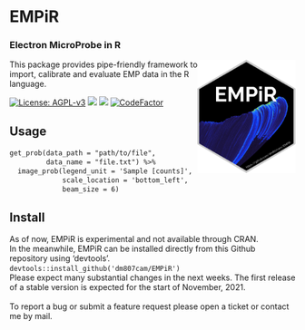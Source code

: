 EMPiR
================

### Electron MicroProbe in R

<img src="man/figures/logo.png" align="right"  height="200" /> This
package provides pipe-friendly framework to import, calibrate and
evaluate EMP data in the R language.

[![License:
AGPL-v3](https://img.shields.io/badge/license-AGPL--v3-blue.svg)](https://cran.r-project.org/web/licenses/AGPL-v3)
[![](https://img.shields.io/badge/lifecycle-experimental-orange.svg)](https://lifecycle.r-lib.org/articles/stages.html#experimental)
[![](https://img.shields.io/github/last-commit/dm807cam/EMPiR.svg)](https://github.com/dm807cam/EMPiR/commits/main)
[![CodeFactor](https://www.codefactor.io/repository/github/dm807cam/EMPiR/badge)](https://www.codefactor.io/repository/github/dm807cam/EMPiR)

## Usage

    get_prob(data_path = "path/to/file",
             data_name = "file.txt") %>%
      image_prob(legend_unit = 'Sample [counts]',
                 scale_location = 'bottom_left',
                 beam_size = 6) 

## Install

As of now, EMPiR is experimental and not available through CRAN. </br>
In the meanwhile, EMPiR can be installed directly from this Github
repository using ‘devtools’.</br>
`devtools::install_github('dm807cam/EMPiR')`</br> Please expect many
substantial changes in the next weeks. The first release of a stable
version is expected for the start of November, 2021.</br></br> To report
a bug or submit a feature request please open a ticket or contact me by
mail.

